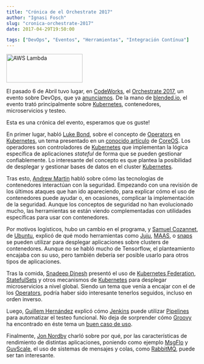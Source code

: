 ```yaml
---
title: "Crónica de el Orchestrate 2017"
author: "Ignasi Fosch"
slug: "cronica-orchestrate-2017"
date: 2017-04-29T19:50:00

tags: ["DevOps", "Eventos", "Herramientas", "Integración Contínua"]
---
```


<img src='/images/bb4decaa-0e40-11e7-9007-41080697e259.png' alt='AWS Lambda' class='align-right' height='75' width='200'/>

El pasado 6 de Abril tuvo lugar, en [CodeWorks], el [Orchestrate 2017], un evento sobre DevOps, que ya [anunciamos].
De la mano de [blended.io], el evento trató principalmente sobre [Kubernetes], contenedores, microservicios y testeo.

Esta es una crónica del evento, esperamos que os guste!

<!--more-->


En primer lugar, habló [Luke Bond], sobre el concepto de [Operators] en [Kubernetes], un tema presentado en un [conocido artículo] de [CoreOS].
Los operadores son controladores de [Kubernetes] que implementan la lógica específica de aplicaciones *stateful* de forma que se pueden gestionar confiablemente.
Lo interesante del concepto es que plantea la posibilidad de desplegar y gestionar bases de datos en el cluster [Kubernetes].

Tras esto, [Andrew Martin] habló sobre cómo las tecnologías de contenedores interactúan con la seguridad.
Empezando con una revisión de los últimos ataques que han ido apareciendo, para explicar cómo el uso de contenedores puede ayudar o, en ocasiones, complicar la implementación de la seguridad.
Aunque los conceptos de seguridad no han evolucionado mucho, las herramientas se están viendo complementadas con utilidades específicas para usar con contenedores.

Por motivos logísticos, hubo un cambio en el programa, y [Samuel Cozannet], de [Ubuntu], explicó de qué modo herramientas como [Juju], [MAAS], o [snaps] se pueden utilizar para desplegar aplicaciones sobre clusters de contenedores.
Aunque no se habló mucho de Tensorflow, el planteamiento encajaba con su uso, pero también debería ser posible usarlo para otros tipos de aplicaciones.

Tras la comida, [Snadeep Dinesh] presentó el uso de [Kubernetes Federation], [StatefulSets] y otros mecanismos de [Kubernetes] para desplegar microservicios a nivel global.
Siendo un tema que venía a encajar con el de los [Operators], podría haber sido interesante tenerlos seguidos, incluso en orden inverso.

Luego, [Guillem Hernández] explicó cómo [Jenkins] puede utilizar [Pipelines] para automatizar el testeo funcional.
No deja de sorprender cómo [Groovy] ha encontrado en éste tema un [buen caso de uso].

Finalmente, [Jon Nordby] charló sobre por qué, por las características de rendimiento de distintas aplicaciones, poniendo como ejemplo [MsgFlo] y [GuvScale], el uso de sistemas de mensajes y colas, como [RabbitMQ], puede ser tan interesante.

[Codeworks]: https://codeworks.me
[Orchestrate 2017]: https://ti.to/blended/orchestrate-2017/en
[anunciamos]: http://www.entredevyops.es/posts/orchestrate-2017.html
[blended.io]: https://blended.io
[Kubernetes]: https://kubernetes.io/
[Luke Bond]: https://github.com/lukebond
[Operators]: https://coreos.com/operators/
[conocido artículo]: https://coreos.com/blog/introducing-operators.html
[CoreOS]: https://coreos.com/
[Andrew Martin]: https://twitter.com/sublimino?lang=es
[Samuel Cozannet]: https://twitter.com/samnco_23?lang=es
[Ubuntu]: https://www.ubuntu.com/
[Juju]: https://www.ubuntu.com/cloud/juju
[MAAS]: https://maas.io/
[snaps]: https://www.ubuntu.com/desktop/snappy
[Snadeep Dinesh]: https://twitter.com/sandeepdinesh?lang=es
[Kubernetes Federation]: https://kubernetes.io/docs/user-guide/federation/
[StatefulSets]: https://kubernetes.io/docs/concepts/workloads/controllers/statefulset/
[Guillem Hernández]: https://twitter.com/guillemhs?lang=es
[Jenkins]: https://jenkins.io/
[Pipelines]: https://jenkins.io/doc/book/pipeline/
[Groovy]: http://groovy-lang.org/
[buen caso de uso]: https://jenkins.io/solutions/pipeline/
[Jon Nordby]: https://twitter.com/jononor?lang=es
[Msgflo]: https://github.com/msgflo/msgflo
[GuvScale]: https://guvscale.com/
[RabbitMQ]: https://www.rabbitmq.com/
